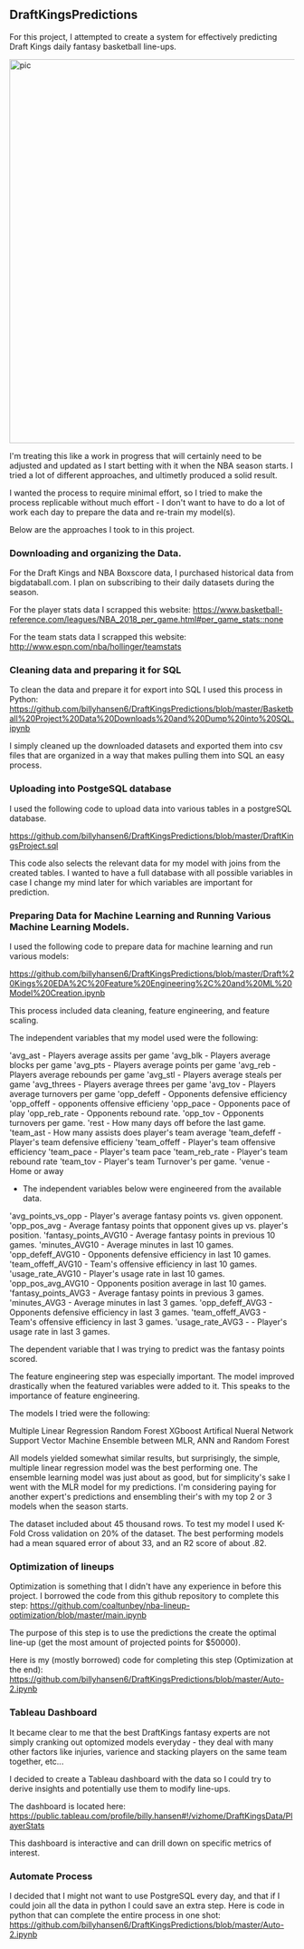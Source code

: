 ## DraftKingsPredictions

For this project, I attempted to create a system for effectively predicting Draft Kings daily fantasy basketball line-ups. 

<img width="677" alt="pic" src="https://user-images.githubusercontent.com/19575713/44431290-9e85ab00-a55a-11e8-8dfd-5cae1be05c14.png">


I'm treating this like a work in progress that will certainly need to be adjusted and updated as I start betting with it when the NBA season starts. I tried a lot of different approaches, and ultimetly produced a solid result.

I wanted the process to require minimal effort, so I tried to make the process replicable without much effort - I don't want to have to do a lot of work each day to prepare the data and re-train my model(s).

Below are the approaches I took to in this project.

### Downloading and organizing the Data.

For the Draft Kings and NBA Boxscore data, I purchased historical data from bigdataball.com. I plan on subscribing to their daily datasets during the season.

For the player stats data I scrapped this website: 
https://www.basketball-reference.com/leagues/NBA_2018_per_game.html#per_game_stats::none

For the team stats data I scrapped this website: http://www.espn.com/nba/hollinger/teamstats


### Cleaning data and preparing it for SQL

To clean the data and prepare it for export into SQL I used this process in Python: 
https://github.com/billyhansen6/DraftKingsPredictions/blob/master/Basketball%20Project%20Data%20Downloads%20and%20Dump%20into%20SQL.ipynb

I simply cleaned up the downloaded datasets and exported them into csv files that are organized in a way that makes pulling them into SQL an easy process.

### Uploading into PostgeSQL database


I used the following code to upload data into various tables in a postgreSQL database.

https://github.com/billyhansen6/DraftKingsPredictions/blob/master/DraftKingsProject.sql

This code also selects the relevant data for my model with joins from the created tables. I wanted to have a full database with all possible variables in case I change my mind later for which variables are important for prediction.

### Preparing Data for Machine Learning and Running Various Machine Learning Models.

I used the following code to prepare data for machine learning and run various models:

https://github.com/billyhansen6/DraftKingsPredictions/blob/master/Draft%20Kings%20EDA%2C%20Feature%20Engineering%2C%20and%20ML%20Model%20Creation.ipynb

This process included data cleaning, feature engineering, and feature scaling.

The independent variables that my model used were the following:

'avg_ast - Players average assits per game
'avg_blk - Players average blocks per game
'avg_pts - Players average points per game
'avg_reb - Players average rebounds per game
'avg_stl - Players average steals per game
'avg_threes - Players average threes per game
'avg_tov - Players average turnovers per game
'opp_defeff - Opponents defensive efficiency
'opp_offeff - opponents offensive efficieny
'opp_pace - Opponents pace of play
'opp_reb_rate - Opponents rebound rate.
'opp_tov - Opponents turnovers per game.
'rest - How many days off before the last game.
'team_ast - How many assists does player's team average
'team_defeff - Player's team defensive efficieny
'team_offeff - Player's team offensive efficiency
'team_pace - Player's team pace
'team_reb_rate - Player's team rebound rate
'team_tov - Player's team Turnover's per game.
'venue - Home or away

- The independent variables below were engineered from the available data.

'avg_points_vs_opp - Player's average fantasy points vs. given opponent.
'opp_pos_avg - Average fantasy points that opponent gives up vs. player's position.
'fantasy_points_AVG10 - Average fantasy points in previous 10 games.
'minutes_AVG10 - Average minutes in last 10 games.
'opp_defeff_AVG10 - Opponents defensive efficiency in last 10 games.
'team_offeff_AVG10 - Team's offensive efficiency in last 10 games.
'usage_rate_AVG10 - Player's usage rate in last 10 games.
'opp_pos_avg_AVG10 - Opponents position average in last 10 games.
'fantasy_points_AVG3 - Average fantasy points in previous 3 games.
'minutes_AVG3 - Average minutes in last 3 games.
'opp_defeff_AVG3 - Opponents defensive efficiency in last 3 games.
'team_offeff_AVG3 - Team's offensive efficiency in last 3 games.
'usage_rate_AVG3 - - Player's usage rate in last 3 games.

The dependent variable that I was trying to predict was the fantasy points scored.

The feature engineering step was especially important. The model improved drastically when the featured variables were added to it. This speaks to the importance of feature engineering.

The models I tried were the following:

Multiple Linear Regression
Random Forest
XGboost
Artifical Nueral Network
Support Vector Machine
Ensemble between MLR, ANN and Random Forest

All models yielded somewhat similar results, but surprisingly, the simple, multiple linear regression model was the best performing one. The ensemble learning model was just about as good, but for simplicity's sake I went with the MLR model for my predictions. I'm considering paying for another expert's predictions and ensembling their's with my top 2 or 3 models when the season starts.

The dataset included about 45 thousand rows. To test my model I used K-Fold Cross validation on 20% of the dataset. The best performing models had a mean squared error of about 33, and an R2 score of about .82.

### Optimization of lineups

Optimization is something that I didn't have any experience in before this project. I borrowed the code from this github repository to complete this step: https://github.com/coaltunbey/nba-lineup-optimization/blob/master/main.ipynb

The purpose of this step is to use the predictions the create the optimal line-up (get the most amount of projected points for $50000).

Here is my (mostly borrowed) code for completing this step (Optimization at the end): https://github.com/billyhansen6/DraftKingsPredictions/blob/master/Auto-2.ipynb

### Tableau Dashboard

It became clear to me that the best DraftKings fantasy experts are not simply cranking out optomized models everyday - they deal with many other factors like injuries, varience and stacking players on the same team together, etc...

I decided to create a Tableau dashboard with the data so I could try to derive insights and potentially use them to modify line-ups.

The dashboard is located here: https://public.tableau.com/profile/billy.hansen#!/vizhome/DraftKingsData/PlayerStats

This dashboard is interactive and can drill down on specific metrics of interest.

### Automate Process

I decided that I might not want to use PostgreSQL every day, and that if I could join all the data in python I could save an extra step. Here is code in python that can complete the entire process in one shot: https://github.com/billyhansen6/DraftKingsPredictions/blob/master/Auto-2.ipynb



